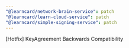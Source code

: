 ```yaml
---
"@learncard/network-brain-service": patch
"@learncard/learn-cloud-service": patch
"@learncard/simple-signing-service": patch
---
```


[Hotfix] KeyAgreement Backwards Compatibility
